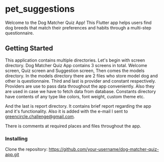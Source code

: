 # pet_suggestions

Welcome to the Dog Matcher Quiz App! This Flutter app helps users find dog breeds that match their preferences and habits through a multi-step questionnaire.

## Getting Started

This application contains multiple directories. Let's begin with screen directory. 
Dog Matcher Quiz App contains 3 screens in total. Welcome screen, Quiz screen and Suggestion screen,
Then comes the models directory. In the models directory there are 2 files who store model dog and other is questionnaire.
Third and last is provider and constant respectively. Providers are use to pass data throughout the app conveniently. Also they are used in case we have to fetch data from database.
Constants directory have contents of any type like colors, font weight, custom theme etc.

And the last is report directory. It contains brief report regarding the app and it's functionality.
Also it is added with the e-mail I sent to greencircle.challenge@gmail.com.

There is comments at required places and files throughout the app. 
### Installing

Clone the repository:
https://github.com/your-username/dog-matcher-quiz-app.git
